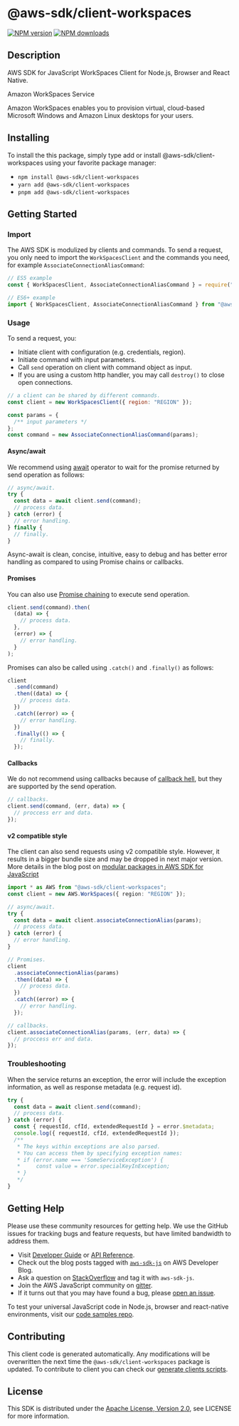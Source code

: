 # @aws-sdk/client-workspaces

[![NPM version](https://img.shields.io/npm/v/@aws-sdk/client-workspaces/latest.svg)](https://www.npmjs.com/package/@aws-sdk/client-workspaces)
[![NPM downloads](https://img.shields.io/npm/dm/@aws-sdk/client-workspaces.svg)](https://www.npmjs.com/package/@aws-sdk/client-workspaces)

## Description

AWS SDK for JavaScript WorkSpaces Client for Node.js, Browser and React Native.

<fullname>Amazon WorkSpaces Service</fullname>

<p>Amazon WorkSpaces enables you to provision virtual, cloud-based Microsoft Windows and
Amazon Linux desktops for your users.</p>

## Installing

To install the this package, simply type add or install @aws-sdk/client-workspaces
using your favorite package manager:

- `npm install @aws-sdk/client-workspaces`
- `yarn add @aws-sdk/client-workspaces`
- `pnpm add @aws-sdk/client-workspaces`

## Getting Started

### Import

The AWS SDK is modulized by clients and commands.
To send a request, you only need to import the `WorkSpacesClient` and
the commands you need, for example `AssociateConnectionAliasCommand`:

```js
// ES5 example
const { WorkSpacesClient, AssociateConnectionAliasCommand } = require("@aws-sdk/client-workspaces");
```

```ts
// ES6+ example
import { WorkSpacesClient, AssociateConnectionAliasCommand } from "@aws-sdk/client-workspaces";
```

### Usage

To send a request, you:

- Initiate client with configuration (e.g. credentials, region).
- Initiate command with input parameters.
- Call `send` operation on client with command object as input.
- If you are using a custom http handler, you may call `destroy()` to close open connections.

```js
// a client can be shared by different commands.
const client = new WorkSpacesClient({ region: "REGION" });

const params = {
  /** input parameters */
};
const command = new AssociateConnectionAliasCommand(params);
```

#### Async/await

We recommend using [await](https://developer.mozilla.org/en-US/docs/Web/JavaScript/Reference/Operators/await)
operator to wait for the promise returned by send operation as follows:

```js
// async/await.
try {
  const data = await client.send(command);
  // process data.
} catch (error) {
  // error handling.
} finally {
  // finally.
}
```

Async-await is clean, concise, intuitive, easy to debug and has better error handling
as compared to using Promise chains or callbacks.

#### Promises

You can also use [Promise chaining](https://developer.mozilla.org/en-US/docs/Web/JavaScript/Guide/Using_promises#chaining)
to execute send operation.

```js
client.send(command).then(
  (data) => {
    // process data.
  },
  (error) => {
    // error handling.
  }
);
```

Promises can also be called using `.catch()` and `.finally()` as follows:

```js
client
  .send(command)
  .then((data) => {
    // process data.
  })
  .catch((error) => {
    // error handling.
  })
  .finally(() => {
    // finally.
  });
```

#### Callbacks

We do not recommend using callbacks because of [callback hell](http://callbackhell.com/),
but they are supported by the send operation.

```js
// callbacks.
client.send(command, (err, data) => {
  // proccess err and data.
});
```

#### v2 compatible style

The client can also send requests using v2 compatible style.
However, it results in a bigger bundle size and may be dropped in next major version. More details in the blog post
on [modular packages in AWS SDK for JavaScript](https://aws.amazon.com/blogs/developer/modular-packages-in-aws-sdk-for-javascript/)

```ts
import * as AWS from "@aws-sdk/client-workspaces";
const client = new AWS.WorkSpaces({ region: "REGION" });

// async/await.
try {
  const data = await client.associateConnectionAlias(params);
  // process data.
} catch (error) {
  // error handling.
}

// Promises.
client
  .associateConnectionAlias(params)
  .then((data) => {
    // process data.
  })
  .catch((error) => {
    // error handling.
  });

// callbacks.
client.associateConnectionAlias(params, (err, data) => {
  // proccess err and data.
});
```

### Troubleshooting

When the service returns an exception, the error will include the exception information,
as well as response metadata (e.g. request id).

```js
try {
  const data = await client.send(command);
  // process data.
} catch (error) {
  const { requestId, cfId, extendedRequestId } = error.$metadata;
  console.log({ requestId, cfId, extendedRequestId });
  /**
   * The keys within exceptions are also parsed.
   * You can access them by specifying exception names:
   * if (error.name === 'SomeServiceException') {
   *     const value = error.specialKeyInException;
   * }
   */
}
```

## Getting Help

Please use these community resources for getting help.
We use the GitHub issues for tracking bugs and feature requests, but have limited bandwidth to address them.

- Visit [Developer Guide](https://docs.aws.amazon.com/sdk-for-javascript/v3/developer-guide/welcome.html)
  or [API Reference](https://docs.aws.amazon.com/AWSJavaScriptSDK/v3/latest/index.html).
- Check out the blog posts tagged with [`aws-sdk-js`](https://aws.amazon.com/blogs/developer/tag/aws-sdk-js/)
  on AWS Developer Blog.
- Ask a question on [StackOverflow](https://stackoverflow.com/questions/tagged/aws-sdk-js) and tag it with `aws-sdk-js`.
- Join the AWS JavaScript community on [gitter](https://gitter.im/aws/aws-sdk-js-v3).
- If it turns out that you may have found a bug, please [open an issue](https://github.com/aws/aws-sdk-js-v3/issues/new/choose).

To test your universal JavaScript code in Node.js, browser and react-native environments,
visit our [code samples repo](https://github.com/aws-samples/aws-sdk-js-tests).

## Contributing

This client code is generated automatically. Any modifications will be overwritten the next time the `@aws-sdk/client-workspaces` package is updated.
To contribute to client you can check our [generate clients scripts](https://github.com/aws/aws-sdk-js-v3/tree/main/scripts/generate-clients).

## License

This SDK is distributed under the
[Apache License, Version 2.0](http://www.apache.org/licenses/LICENSE-2.0),
see LICENSE for more information.
